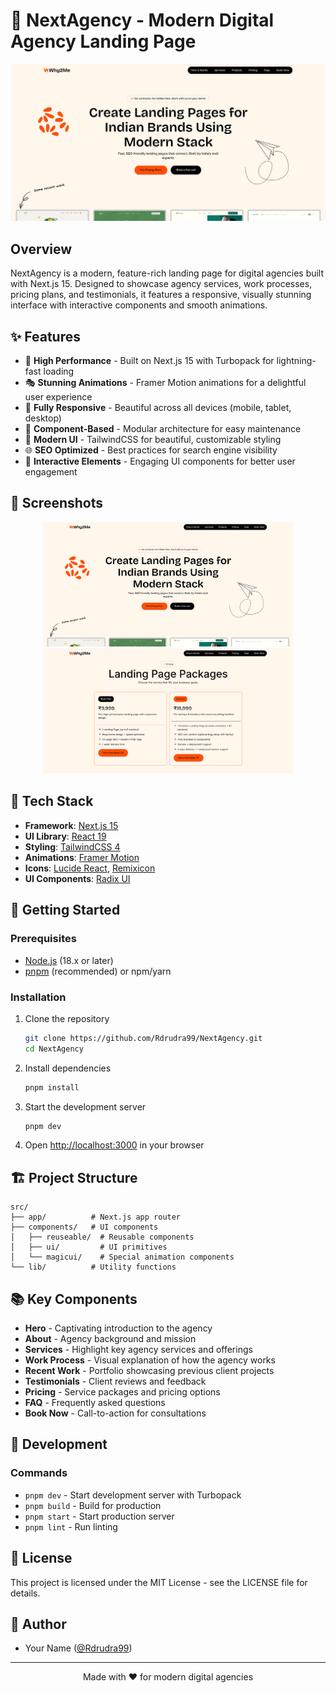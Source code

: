 # 🚀 NextAgency - Modern Digital Agency Landing Page

![NextAgency Banner](/public/hey.png)

## Overview

NextAgency is a modern, feature-rich landing page for digital agencies built with Next.js 15. Designed to showcase agency services, work processes, pricing plans, and testimonials, it features a responsive, visually stunning interface with interactive components and smooth animations.

## ✨ Features

- 🚀 **High Performance** - Built on Next.js 15 with Turbopack for lightning-fast loading
- 🎭 **Stunning Animations** - Framer Motion animations for a delightful user experience
- 📱 **Fully Responsive** - Beautiful across all devices (mobile, tablet, desktop)
- 🧩 **Component-Based** - Modular architecture for easy maintenance
- 🎨 **Modern UI** - TailwindCSS for beautiful, customizable styling
- 🌐 **SEO Optimized** - Best practices for search engine visibility
- 🔄 **Interactive Elements** - Engaging UI components for better user engagement

## 📸 Screenshots

<div align="center">
  <img src="/public/hey.png" alt="Hero Section" width="400" />
  <img src="/public/hey2.png" alt="Features Section" width="400" />
</div>

## 🔧 Tech Stack

- **Framework**: [Next.js 15](https://nextjs.org/)
- **UI Library**: [React 19](https://react.dev/)
- **Styling**: [TailwindCSS 4](https://tailwindcss.com/)
- **Animations**: [Framer Motion](https://www.framer.com/motion/)
- **Icons**: [Lucide React](https://lucide.dev/), [Remixicon](https://remixicon.com/)
- **UI Components**: [Radix UI](https://www.radix-ui.com/)

## 🚀 Getting Started

### Prerequisites

- [Node.js](https://nodejs.org/) (18.x or later)
- [pnpm](https://pnpm.io/) (recommended) or npm/yarn

### Installation

1. Clone the repository
   ```bash
   git clone https://github.com/Rdrudra99/NextAgency.git
   cd NextAgency
   ```

2. Install dependencies
   ```bash
   pnpm install
   ```

3. Start the development server
   ```bash
   pnpm dev
   ```

4. Open [http://localhost:3000](http://localhost:3000) in your browser

## 🏗️ Project Structure

```
src/
├── app/          # Next.js app router
├── components/   # UI components
│   ├── reuseable/  # Reusable components
│   ├── ui/         # UI primitives
│   └── magicui/    # Special animation components
└── lib/          # Utility functions
```

## 📚 Key Components

- **Hero** - Captivating introduction to the agency
- **About** - Agency background and mission
- **Services** - Highlight key agency services and offerings
- **Work Process** - Visual explanation of how the agency works
- **Recent Work** - Portfolio showcasing previous client projects
- **Testimonials** - Client reviews and feedback
- **Pricing** - Service packages and pricing options
- **FAQ** - Frequently asked questions
- **Book Now** - Call-to-action for consultations

## 🧠 Development

### Commands

- `pnpm dev` - Start development server with Turbopack
- `pnpm build` - Build for production
- `pnpm start` - Start production server
- `pnpm lint` - Run linting

## 📄 License

This project is licensed under the MIT License - see the LICENSE file for details.

## 👤 Author

- Your Name ([@Rdrudra99](https://github.com/Rdruda99))

---

<p align="center">Made with ❤️ for modern digital agencies</p>